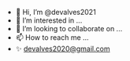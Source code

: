 - 👋 Hi, I’m @devalves2021
- 👀 I’m interested in ...
- 💞️ I’m looking to collaborate on ...
- 📫 How to reach me ...
- ✨ devalves2020@gmail.com 
<!---
devalves2021/devalves2021 is a ✨ special ✨ repository because its `README.md` (this file) appears on your GitHub profile.
You can click the Preview link to take a look at your changes.
--->
